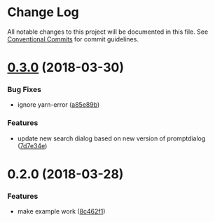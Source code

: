 # Change Log

All notable changes to this project will be documented in this file.
See [Conventional Commits](https://conventionalcommits.org) for commit guidelines.

<a name="0.3.0"></a>
# [0.3.0](https://github.com/Botfuel/botfuel-facetedsearch/compare/v0.2.0...v0.3.0) (2018-03-30)


### Bug Fixes

* ignore yarn-error ([a85e89b](https://github.com/Botfuel/botfuel-facetedsearch/commit/a85e89b))


### Features

* update new search dialog based on new version of promptdialog ([7d7e34e](https://github.com/Botfuel/botfuel-facetedsearch/commit/7d7e34e))




<a name="0.2.0"></a>
# 0.2.0 (2018-03-28)


### Features

* make example work ([8c462f1](https://github.com/Botfuel/botfuel-facetedsearch/commit/8c462f1))
